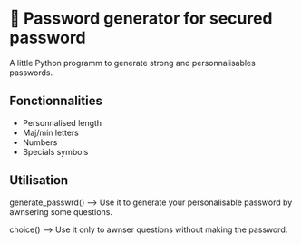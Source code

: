 # 🔐 Password generator for secured password

A little Python programm to generate strong and personnalisables passwords.

## Fonctionnalities
- Personnalised length
- Maj/min letters
- Numbers
- Specials symbols

## Utilisation

generate_passwrd() --> Use it to generate your personalisable password by awnsering some questions.

choice() --> Use it only to awnser questions without making the password.